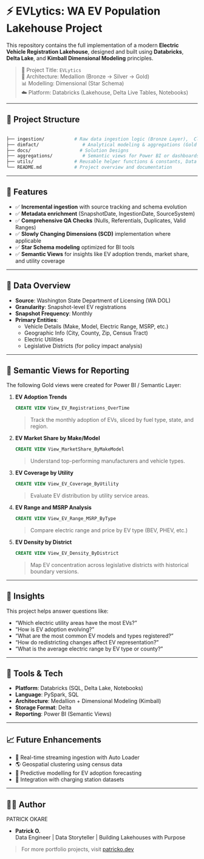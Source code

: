
# ⚡ EVLytics: WA EV Population Lakehouse Project

This repository contains the full implementation of a modern **Electric Vehicle Registration Lakehouse**, designed and built using **Databricks**, **Delta Lake**, and **Kimball Dimensional Modeling** principles.

> 📍 Project Title: `EVLytics`  
> 🧱 Architecture: Medallion (Bronze → Silver → Gold)  
> 📊 Modelling: Dimensional (Star Schema)  
> ☁️ Platform: Databricks (Lakehouse, Delta Live Tables, Notebooks)

---

## 📁 Project Structure

```bash

├── ingestion/           # Raw data ingestion logic (Bronze Layer),  Cleaned & conformed transformations (Silver Layer)
├── dimfact/                # Analytical modeling & aggregations (Gold Layer)
├── docs/                  # Solution Designs
├── aggregations/           # Semantic views for Power BI or dashboards
├── utils/               # Reusable helper functions & constants, Data Quality rules and tests
└── README.md            # Project overview and documentation
```

---

## 📐 Features

- ✅ **Incremental ingestion** with source tracking and schema evolution
- ✅ **Metadata enrichment** (SnapshotDate, IngestionDate, SourceSystem)
- ✅ **Comprehensive QA Checks** (Nulls, Referentials, Duplicates, Valid Ranges)
- ✅ **Slowly Changing Dimensions (SCD)** implementation where applicable
- ✅ **Star Schema modeling** optimized for BI tools
- ✅ **Semantic Views** for insights like EV adoption trends, market share, and utility coverage

---

## 🔎 Data Overview

- **Source**: Washington State Department of Licensing (WA DOL)  
- **Granularity**: Snapshot-level EV registrations  
- **Snapshot Frequency**: Monthly  
- **Primary Entities**:
  - Vehicle Details (Make, Model, Electric Range, MSRP, etc.)
  - Geographic Info (City, County, Zip, Census Tract)
  - Electric Utilities
  - Legislative Districts (for policy impact analysis)

---

## 🌟 Semantic Views for Reporting

The following Gold views were created for Power BI / Semantic Layer:

1. **EV Adoption Trends**
   ```sql
   CREATE VIEW View_EV_Registrations_OverTime
   ```
   > Track the monthly adoption of EVs, sliced by fuel type, state, and region.

2. **EV Market Share by Make/Model**
   ```sql
   CREATE VIEW View_MarketShare_ByMakeModel
   ```
   > Understand top-performing manufacturers and vehicle types.

3. **EV Coverage by Utility**
   ```sql
   CREATE VIEW View_EV_Coverage_ByUtility
   ```
   > Evaluate EV distribution by utility service areas.

4. **EV Range and MSRP Analysis**
   ```sql
   CREATE VIEW View_EV_Range_MSRP_ByType
   ```
   > Compare electric range and price by EV type (BEV, PHEV, etc.)

5. **EV Density by District**
   ```sql
   CREATE VIEW View_EV_Density_ByDistrict
   ```
   > Map EV concentration across legislative districts with historical boundary versions.

---

## 🧠 Insights

This project helps answer questions like:

- “Which electric utility areas have the most EVs?”
- “How is EV adoption evolving?”
- “What are the most common EV models and types registered?”
- “How do redistricting changes affect EV representation?”
- “What is the average electric range by EV type or county?”

---

## 🧰 Tools & Tech

- **Platform**: Databricks (SQL, Delta Lake, Notebooks)  
- **Language**: PySpark, SQL  
- **Architecture**: Medallion + Dimensional Modeling (Kimball)  
- **Storage Format**: Delta  
- **Reporting**: Power BI (Semantic Views)

---

## 📈 Future Enhancements

- 🔄 Real-time streaming ingestion with Auto Loader  
- 🌎 Geospatial clustering using census data  
- 🧠 Predictive modelling for EV adoption forecasting  
- 🔌 Integration with charging station datasets  

---

## 👨‍💻 Author
PATRICK OKARE

- **Patrick O.**  
  Data Engineer | Data Storyteller | Building Lakehouses with Purpose  

> For more portfolio projects, visit [patricko.dev](#)
